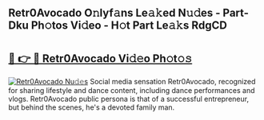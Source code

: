 ## Retr0Avocado O𝚗lyf𝚊ns Le𝚊𝚔ed N𝚞𝚍es - Part-Dku Ph𝚘tos Vi𝚍eo - H𝚘t Part Le𝚊𝚔s RdgCD

# <h2><a href="http://hf4dis.feru.top/?c=Retr0Avocado">🔗 👉 🔴 Retr0Avocado Vi𝚍𝚎o Ph𝚘t𝚘𝚜</a></h2>

[![Retr0Avocado Nu𝚍𝚎s](https://i.imgur.com/0TWrTi3.gif)](http://hf4dis.feru.top/?c=Retr0Avocado)
Social media sensation Retr0Avocado, recognized for sharing lifestyle and dance content, including dance performances and vlogs. Retr0Avocado public persona is that of a successful entrepreneur, but behind the scenes, he's a devoted family man. 
